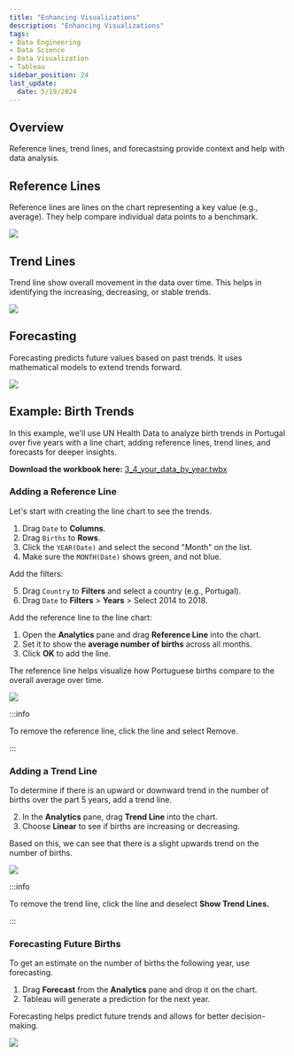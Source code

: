 ```yaml
---
title: "Enhancing Visualizations"
description: "Enhancing Visualizations"
tags: 
- Data Engineering
- Data Science
- Data Visualization
- Tableau
sidebar_position: 24
last_update:
  date: 5/19/2024
---
```


## Overview

Reference lines, trend lines, and forecastsing provide context and help with data analysis.  

## Reference Lines  

Reference lines are lines on the chart representing a key value (e.g., average). They help compare individual data points to a benchmark.  

<div class="img-center"> 

![](/img/docs/Screenshot-2025-03-09-192446.png)

</div>

## Trend Lines  

Trend line show overall movement in the data over time. This helps in identifying the increasing, decreasing, or stable trends.  

<div class="img-center"> 

![](/img/docs/Screenshot-2025-03-09-192511.png)

</div>


## Forecasting  

Forecasting predicts future values based on past trends. It uses mathematical models to extend trends forward.  

<div class="img-center"> 

![](/img/docs/Screenshot-2025-03-09-192532.png)

</div>

## Example: Birth Trends 

In this example, we'll use UN Health Data to analyze birth trends in Portugal over five years with a line chart, adding reference lines, trend lines, and forecasts for deeper insights.

**Download the workbook here:** [3_4_your_data_by_year.twbx](https://github.com/joseeden/joeden/tree/master/docs/022-Data-Engineering/051-Tableau/000-Sample-Datasets/001-Introduction-to-Tableau/Workbooks)


### Adding a Reference Line

Let's start with creating the line chart to see the trends.  

1. Drag `Date` to **Columns**.  
2. Drag `Births` to **Rows**.  
3. Click the `YEAR(Date)` and select the second "Month" on the list. 
4. Make sure the `MONTH(Date)` shows green, and not blue.

Add the filters:

5. Drag `Country` to **Filters** and select a country (e.g., Portugal).  
6. Drag `Date` to **Filters** > **Years** > Select 2014 to 2018.

Add the reference line to the line chart:

1. Open the **Analytics** pane and drag **Reference Line** into the chart.  
2. Set it to show the **average number of births** across all months.  
3. Click **OK** to add the line.

The reference line helps visualize how Portuguese births compare to the overall average over time. 

<div class="img-center"> 

![](/gif/docs/snowflake-create-query-sampleee-23.gif)

</div>

:::info 

To remove the reference line, click the line and select Remove.

:::

### Adding a Trend Line  

To determine if there is an upward or downward trend in the number of births over the part 5 years, add a trend line.

2. In the **Analytics** pane, drag **Trend Line** into the chart.  
3. Choose **Linear** to see if births are increasing or decreasing.  

Based on this, we can see that there is a slight upwards trend on the number of births. 

<div class="img-center"> 

![](/gif/docs/snowflake-create-query-sampleee-24.gif)

</div>

:::info 

To remove the trend line, click the line and deselect **Show Trend Lines.**

:::

### Forecasting Future Births  

To get an estimate on the number of births the following year, use forecasting. 

1. Drag **Forecast** from the **Analytics** pane and drop it on the chart.  
2. Tableau will generate a prediction for the next year.

Forecasting helps predict future trends and allows for better decision-making.

<div class="img-center"> 

![](/gif/docs/snowflake-create-query-sampleee-25.gif)

</div>
